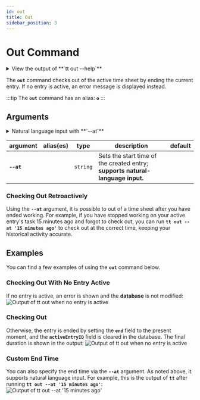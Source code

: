 ```yaml
---
id: out
title: Out
sidebar_position: 3
---
```


# Out Command

<details>
  <summary>
    View the output of **`tt out --help`**
  </summary>
  <div>
    ```text
    track-time-cli out

    Check out of the active time sheet entry

    Options:
        --version  Show version number                              [boolean]
        --at       Check in at a specific time                      [string]
        --help     Show help                                        [boolean]
    ```
  </div>
</details>

The **`out`** command checks out of the active time sheet by ending the current
entry. If no entry is active, an error message is displayed instead.

:::tip
The **`out`** command has an alias: **`o`**
:::

## Arguments

<details>
  <summary>
    Natural language input with **`--at`**
  </summary>
  <div>

:::tip
<br />
**Natural language** input is supported by the **`--at`** argument.

<br />

For example,
all of the following are valid:

<br />

- **`--at '3 days ago'`**
- **`--at 'five months ago'`**
- **`--at '1 hour and 32 minutes ago'`**
- **`--at 'fourty eight hours ago'`**

<br />

The [**time-speak**][time-speak-url] library is used to parse the input.
:::

  </div>
</details>

| argument | alias(es) | type | description | default |
| ---- | --------- | ---- | ----------- | ------- |
| **`--at`** | | `string` | Sets the start time of the created entry; **supports natural-language input.** | |

### Checking Out Retroactively

Using the **`--at`** argument, it is possible to out of a time sheet after
you have ended working. For example, if you have stopped working on your active
entry's task 15 minutes ago and forgot to check out, you can run
**`tt out --at '15 minutes ago'`** to check out at the correct time, keeping
your historical activity accurate.

## Examples

You can find a few examples of using the **`out`** command below.

### Checking Out With No Entry Active

If no entry is active, an error is shown and the
**database** is not modified:
![Output of `tt out` when no entry is active](/img/terminal_screenshots/tt_out_with_no_active_entry.svg)

### Checking Out

Otherwise, the entry is ended by setting the **`end`** field to the present
moment, and the **`activeEntryID`** field is cleared in the database. The final
duration is shown in the output:
![Output of `tt out` when no entry is active](/img/terminal_screenshots/tt_out_with_active_entry.svg)

### Custom End Time

You can also specify the end time via the **`--at`** argument. As noted above,
it supports natural language input. For example, this is the output of
**`tt`** after running **`tt out --at '15 minutes ago'`**:
![Output of `tt out --at '15 minutes ago'`](/img/terminal_screenshots/tt_out_with_past_end.svg)

[time-speak-url]: https://github.com/f3rno64/time-speak
